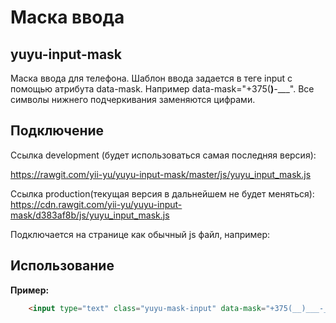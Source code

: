 Маска ввода
==========
yuyu-input-mask
-------------
Маска ввода для телефона. Шаблон ввода задается в теге input с помощью атрибута data-mask. Например data-mask="+375(__)___-____". 
Все символы нижнего подчеркивания заменяются цифрами.  

Подключение
---------------

Ссылка development (будет использоваться самая последняя версия):

https://rawgit.com/yii-yu/yuyu-input-mask/master/js/yuyu_input_mask.js

Ссылка production(текущая версия в дальнейшем не будет меняться):
https://cdn.rawgit.com/yii-yu/yuyu-input-mask/d383af8b/js/yuyu_input_mask.js

Подключается на странице как обычный js файл, например:
<script type="text/javascript" src="https://rawgit.com/yii-yu/yuyu-modal/master/js/yuyu-input-mask.js"></script>

Использование
-----------------

**Пример:**
```html
    <input type="text" class="yuyu-mask-input" data-mask="+375(__)___-____" >
``` 

